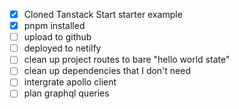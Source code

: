 - [x] Cloned Tanstack Start starter example
- [x] pnpm installed
- [ ] upload to github
- [ ] deployed to netilfy
- [ ] clean up project routes to bare "hello world state"
- [ ] clean up dependencies that I don't need
- [ ] intergrate apollo client
- [ ] plan graphql queries
